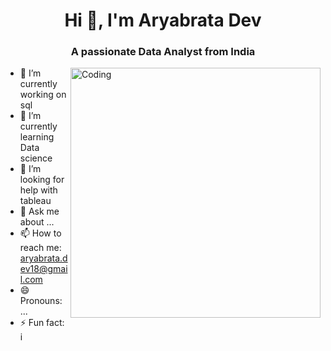 


<h1 align="center">Hi 👋, I'm Aryabrata Dev</h1>
<h3 align="center">A passionate Data Analyst from India</h3>
<img align="right" alt="Coding" width="400" src="https://www.google.com/url?sa=i&url=https%3A%2F%2Ftenor.com%2Fview%2Fgun-wallpaper-animated-shoot-fire-gif-17608696&psig=AOvVaw2AbPu3flp_pXfcMHZ5S3Wg&ust=1682701596244000&source=images&cd=vfe&ved=0CBEQjRxqFwoTCJiWjIvGyv4CFQAAAAAdAAAAABAE">


- 🔭 I’m currently working on sql
- 🌱 I’m currently learning Data science
- 🤔 I’m looking for help with tableau
- 💬 Ask me about ...
- 📫 How to reach me: aryabrata.dev18@gmail.com
- 😄 Pronouns: ...
- ⚡ Fun fact: i


